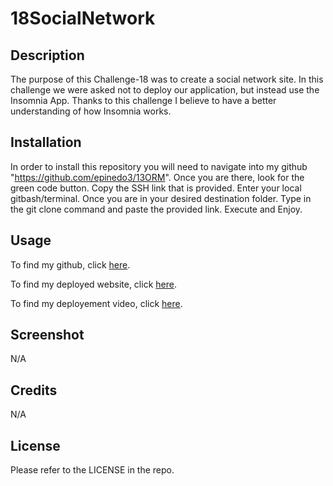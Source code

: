 # 18SocialNetwork
## Description

The purpose of this Challenge-18 was to create a social network site. In this challenge we were asked not to deploy our application, but instead use the Insomnia App. Thanks to this challenge I believe to have a better understanding of how Insomnia works.

## Installation
In order to install this repository you will need to navigate into my github "https://github.com/epinedo3/13ORM". Once you are there, look for the green code button. Copy the SSH link that is provided. Enter your local gitbash/terminal. Once you are in your desired destination folder. Type in the git clone command and paste the provided link. Execute and Enjoy.

## Usage
To find my github, click [here](https://github.com/epinedo3/13ORM).

To find my deployed website, click [here](https://epinedo3.github.io/13ORM/).

To find my deployement video, click [here](?).

## Screenshot
N/A

## Credits
N/A

## License

Please refer to the LICENSE in the repo.
